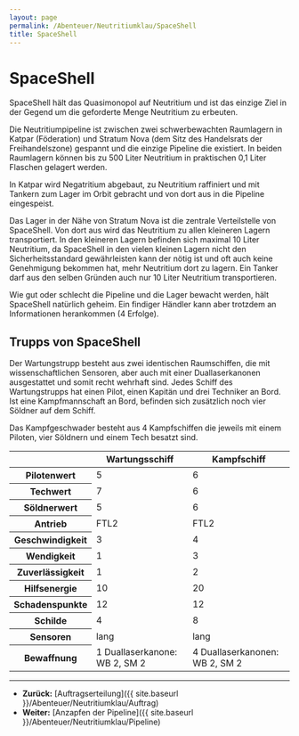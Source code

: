 ```yaml
---
layout: page
permalink: /Abenteuer/Neutritiumklau/SpaceShell
title: SpaceShell
---
```


# SpaceShell

SpaceShell hält das Quasimonopol auf Neutritium und ist das einzige Ziel in der Gegend um die geforderte Menge Neutritium zu erbeuten.

Die Neutritiumpipeline ist zwischen zwei schwerbewachten Raumlagern in Katpar (Föderation) und Stratum Nova (dem Sitz des Handelsrats der Freihandelszone) gespannt und die einzige Pipeline die existiert. In beiden Raumlagern können bis zu 500 Liter Neutritium in praktischen 0,1 Liter Flaschen gelagert werden.

In Katpar wird Negatritium abgebaut, zu Neutritium raffiniert und mit Tankern zum Lager im Orbit gebracht und von dort aus in die Pipeline eingespeist.

Das Lager in der Nähe von Stratum Nova ist die zentrale Verteilstelle von SpaceShell. Von dort aus wird das Neutritium zu allen kleineren Lagern transportiert. In den kleineren Lagern befinden sich maximal 10 Liter Neutritium, da SpaceShell in den vielen kleinen Lagern nicht den Sicherheitsstandard gewährleisten kann der nötig ist und oft auch keine Genehmigung bekommen hat, mehr Neutritium dort zu lagern. Ein Tanker darf aus den selben Gründen auch nur 10 Liter Neutritium transportieren.

Wie gut oder schlecht die Pipeline und die Lager bewacht werden, hält SpaceShell natürlich geheim. Ein findiger Händler kann aber trotzdem an Informationen herankommen (4 Erfolge).

## Trupps von SpaceShell

Der Wartungstrupp besteht aus zwei identischen Raumschiffen, die mit wissenschaftlichen Sensoren, aber auch mit einer Duallaserkanonen ausgestattet und somit recht wehrhaft sind. Jedes Schiff des Wartungstrupps hat einen Pilot, einen Kapitän und drei Techniker an Bord. Ist eine Kampfmannschaft an Bord, befinden sich zusätzlich noch vier Söldner auf dem Schiff.

Das Kampfgeschwader besteht aus 4 Kampfschiffen die jeweils mit einem Piloten, vier Söldnern und einem Tech besatzt sind.

<table>
<thead>
<tr><th> </th><th>Wartungsschiff</th><th>Kampfschiff</th></tr>
</thead>
<tbody>
<tr><th>Pilotenwert</th><td>5</td><td>6</td></tr>
<tr><th>Techwert</th><td>7</td><td>6</td></tr>
<tr><th>Söldnerwert</th><td>5</td><td>6</td></tr>
<tr><th>Antrieb</th><td>FTL2</td><td>FTL2</td></tr>
<tr><th>Geschwindigkeit</th><td>3</td><td>4</td></tr>
<tr><th>Wendigkeit</th><td>1</td><td>3</td></tr>
<tr><th>Zuverlässigkeit</th><td>1</td><td>2</td></tr>
<tr><th>Hilfsenergie</th><td>10</td><td>20</td></tr>
<tr><th>Schadenspunkte</th><td>12</td><td>12</td></tr>
<tr><th>Schilde</th><td>4</td><td>8</td></tr>
<tr><th>Sensoren</th><td>lang</td><td>lang</td></tr>
<tr><th>Bewaffnung</th><td>1 Duallaserkanone: WB 2, SM 2</td><td>4 Duallaserkanonen: WB 2, SM 2</td></tr>
</tbody>
</table>

***

- **Zurück:** [Auftragserteilung]({{ site.baseurl }}/Abenteuer/Neutritiumklau/Auftrag)
- **Weiter:** [Anzapfen der Pipeline]({{ site.baseurl }}/Abenteuer/Neutritiumklau/Pipeline)

